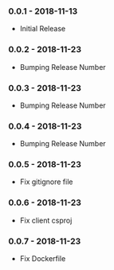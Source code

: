 ### 0.0.1 - 2018-11-13
* Initial Release

### 0.0.2 - 2018-11-23
* Bumping Release Number

### 0.0.3 - 2018-11-23
* Bumping Release Number

### 0.0.4 - 2018-11-23
* Bumping Release Number

### 0.0.5 - 2018-11-23
* Fix gitignore file

### 0.0.6 - 2018-11-23
* Fix client csproj

### 0.0.7 - 2018-11-23
* Fix Dockerfile